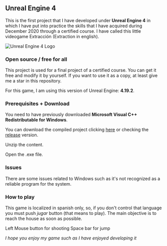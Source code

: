 ## Unreal Engine 4
This is the first project that I have developed under **Unreal Engine 4** in which I have put into practice the skills that I have acquired during December 2020 through a certified course. I have called this little videogame Extracción (Extraction in english).

![Unreal Engine 4 Logo](https://encrypted-tbn0.gstatic.com/images?q=tbn:ANd9GcTITL1J1jEmSM5XfJtyGEeTR2Mbi1P707-kRg&usqp=CAU)

### Open source / free for all
This project is used for a final project of a certified course. You can get it free and modify it by yourself. If you want to use it as a copy, at least give me a star in this repository.

For this game, I am using this version of Unreal Engine: **4.19.2**.

### Prerequisites + Download
You need to have previously downloaded **Microsoft Visual C++ Redistributable for Windows**.

You can download the compiled project clicking [here](https://github.com/juanmoide/ue4-first-project/releases/download/1.0.0.0/Extraccion.zip) or checking the [release](https://github.com/juanmoide/ue4-first-project/releases/tag/1.0.0.0) version.

Unzip the content.

Open the .exe file.

### Issues
There are some issues related to Windows such as it's not recognized as a reliable program for the system.

### How to play
This game is localized in spanish only, so, if you don't control that language you must push *jugar* button (that means to play). The main objective is to reach the house as soon as possible.

Left Mouse button for shooting
Space bar for jump

*I hope you enjoy my game such as I have enjoyed developing it*
